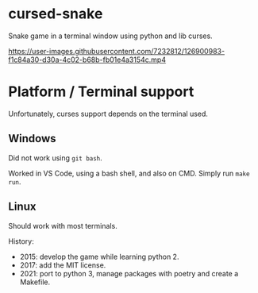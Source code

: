 
cursed-snake
=====

Snake game in a terminal window using python and lib curses.

https://user-images.githubusercontent.com/7232812/126900983-f1c84a30-d30a-4c02-b68b-fb01e4a3154c.mp4

# Platform / Terminal support

Unfortunately, curses support depends on the terminal used.

## Windows

Did not work using `git bash`.

Worked in VS Code, using a bash shell, and also on CMD. Simply run `make run`.

## Linux

Should work with most terminals.

History:

- 2015: develop the game while learning python 2.
- 2017: add the MIT license.
- 2021: port to python 3, manage packages with poetry and create a Makefile.

